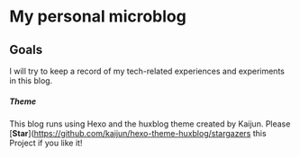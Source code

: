 # My personal microblog


## Goals

I will try to keep a record of my tech-related experiences and experiments in this blog.

##### Theme
This blog runs using Hexo and the huxblog theme created by Kaijun.
Please [**Star**](https://github.com/kaijun/hexo-theme-huxblog/stargazers this Project if you like it!
